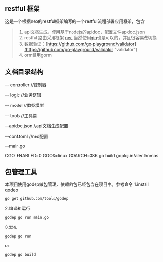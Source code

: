 ## restful 框架
这是一个根据neo的restful框架编写的一个restful流程部署应用框架，包含:

 > 1. api文档生成，使用基于nodejs的apidoc，配置文件apidoc.json
 > 2. restful 路由采用框架 [neo](https://github.com/ivpusic/neo "neo"),当然使用[gin](https://github.com/gin-gonic/gin "gin")也是可以的，并且很容易做切换
 > 3. 数据验证：[https://github.com/go-playground/validator](https://github.com/go-playground/validator "validator")
 > 4. orm使用gorm

## 文档目录结构
-- controller //控制器

-- logic //业务逻辑

-- model //数据模型

-- tools //工具类

--apidoc.json //api文档生成配置

--conf.toml //neo配置

--main.go

CGO_ENABLED=0 GOOS=linux GOARCH=386 go build gopkg.in/alecthomas


## 包管理工具
本项目使用godep做包管理，依赖的包已经包含在项目中。参考命令
1.install godeo

```
go get github.com/tools/godep
```

2.编译和运行

```
godep go run main.go
```

3.发布

```js
godep go run
```

or

```
godep go build
```
